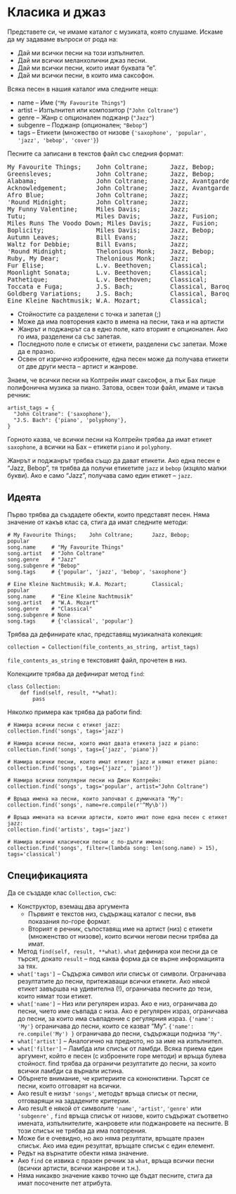 # Класика и джаз

Представете си, че имаме каталог с музиката, която слушаме. Искаме да му задаваме въпроси от рода на:

* Дай ми всички песни на този изпълнител.
* Дай ми всички меланхолични джаз песни.
* Дай ми всички песни, които имат буквата “е”.
* Дай ми всички песни, в които има саксофон.

Всяка песен в нашия каталог има следните неща:

* name – Име (`"My Favourite Things"`)
* artist – Изпълнител или композитор (`"John Coltrane"`)
* genre – Жанр с опционален поджанр (`"Jazz"`)
* subgenre – Поджанр (опционален; `"Bebop"`)
* tags – Етикети (множество от низове `{'saxophone', 'popular', 'jazz', 'bebop', 'cover'}`)

Песните са записани в текстов файл със следния формат:

<pre class="plain">My Favourite Things;    John Coltrane;      Jazz, Bebop;        popular, cover
Greensleves;            John Coltrane;      Jazz, Bebop;        popular, cover
Alabama;                John Coltrane;      Jazz, Avantgarde;   melancholic
Acknowledgement;        John Coltrane;      Jazz, Avantgarde;
Afro Blue;              John Coltrane;      Jazz;               melancholic
'Round Midnight;        John Coltrane;      Jazz;
My Funny Valentine;     Miles Davis;        Jazz;               popular
Tutu;                   Miles Davis;        Jazz, Fusion;
Miles Runs The Voodo Down; Miles Davis;     Jazz, Fusion;
Boplicity;              Miles Davis;        Jazz, Bebop;
Autumn Leaves;          Bill Evans;         Jazz;               popular
Waltz for Debbie;       Bill Evans;         Jazz;
'Round Midnight;        Thelonious Monk;    Jazz, Bebop;
Ruby, My Dear;          Thelonious Monk;    Jazz;               saxophone
Fur Elise;              L.v. Beethoven;     Classical;          popular
Moonlight Sonata;       L.v. Beethoven;     Classical;          popular
Pathetique;             L.v. Beethoven;     Classical;
Toccata e Fuga;         J.S. Bach;          Classical, Baroque; popular
Goldberg Variations;    J.S. Bach;          Classical, Baroque;
Eine Kleine Nachtmusik; W.A. Mozart;        Classical;          popular, violin
</pre>

* Стойностите са разделени с точка и запетая (;)
* Може да има повторения както в имена на песни, така и на артисти
* Жанрът и поджанрът са в едно поле, като вторият е опционален. Ако го има, разделени са със запетая.
* Последното поле е списък от етикети, разделени със запетаи. Може да е празно.
* Освен от изрично изброените, една песен може да получава етикети от две други места – артист и жанрове.

Знаем, че всички песни на Колтрейн имат саксофон, а пък Бах пише полифонична музика за пиано. Затова, освен този файл, имаме и такъв речник:

    artist_tags = {
      "John Coltrane": {'saxophone'},
      "J.S. Bach": {'piano', 'polyphony'},
    }

Горното казва, че всички песни на Колтрейн трябва да имат етикет `saxophone`, а всички на Бах – етикети `piano` и `polyphony`.

Жанрът и поджанрът трябва също да дават етикети. Ако една песен е “Jazz, Bebop”, тя трябва да получи етикетите `jazz` и `bebop` (изцяло малки букви). Ако е само “Jazz”, получава само един етикет – `jazz`.

## Идеята

Първо трябва да създадете обекти, които представят песен. Няма значение от какъв клас са, стига да имат следните методи:

    # My Favourite Things;    John Coltrane;      Jazz, Bebop;        popular
    song.name     # "My Favourite Things"
    song.artist   # "John Coltrane"
    song.genre    # "Jazz"
    song.subgenre # "Bebop"
    song.tags     # {'popular', 'jazz', 'bebop', 'saxophone'}
    
    # Eine Kleine Nachtmusik; W.A. Mozart;        Classical;          popular
    song.name     # "Eine Kleine Nachtmusik"
    song.artist   # "W.A. Mozart"
    song.genre    # "Classical"
    song.subgenre # None
    song.tags     # {'classical', 'popular'}

Трябва да дефинирате клас, представящ музикалната колекция:

    collection = Collection(file_contents_as_string, artist_tags)

`file_contents_as_string` е текстовият файл, прочетен в низ.

Колекциите трябва да дефинират метод `find`:

    class Collection:
        def find(self, result, **what):
            pass
        
Няколко примера как трябва да работи find:

    # Намира всички песни с етикет jazz:
    collection.find('songs', tags='jazz')
    
    # Намира всички песни, които имат двата етикета jazz и piano:
    collection.find('songs', tags={'jazz', 'piano'})
    
    # Намира всички песни, които имат етикет jazz и нямат етикет piano:
    collection.find('songs', tags={'jazz', 'piano!'})
    
    # Намира всички популярни песни на Джон Колтрейн:
    collection.find('songs', tags='popular', artist="John Coltrane")
    
    # Връща имена на песни, които започват с думичката "My":
    collection.find('songs', name=re.compile(r'^My\b'))
    
    # Връща имената на всички артисти, които имат поне една песен с етикет jazz:
    collection.find('artists', tags='jazz')
    
    # Намира всички класически песни с по-дълги имена:
    collection.find('songs', filter=(lambda song: len(song.name) > 15), tags='classical')
    
## Спецификацията
Да се създаде клас `Collection`, със:

* Конструктор, вземащ два аргумента
  * Първият е текстов низ, съдържащ каталог с песни, във показания по-горе формат.
  * Вторият е речник, съпоставящ име на артист (низ) с етикети (множенство от низове), които всички негови песни трябва да имат.
* Метод `find(self, result, **what)`. `what` дефинира кои песни да се търсят, докато `result` – под каква форма да се върне информацията за тях.
* `what['tags']` – Съдържа символ или списък от символи. Ограничава резултатите до песни, притежаващи всички етикети. Ако някой етикет завършва на удивителна (!), ограничава песните до тези, които нямат този етикет.
* `what['name']` – Низ или регулярен израз. Ако е низ, ограничава до песни, чието име съвпада с низа. Ако е регулярен израз, ограничава до песни, за които има съвпадение с регулярния израз. `{'name': 'My'}` ограничава до песни, които се казват “My”. `{'name': re.compile('My') }` ограничава до песни, съдържащи подниза `"My"`.
* `what['artist']` – Аналогично на предното, но за име на изпълнител.
* `what['filter']` – Ламбда или списък от ламбди. Всяка приема един аргумент, който е песен (с изброените горе методи) и връща булева стойност. find трябва да ограничи резултатите до песни, за които всички ламбди са върнали истина.
* Обърнете внимание, че критериите са конюнктивни. Търсят се песни, които отговарят на всички.
* Ако result е низът `'songs'`, методът връща списък от песни, отговарящи на зададените критерии.
* Ако result е някой от символите `'name'`, `'artist'`, `'genre'` или `'subgenre'` , `find` връща списък от низове, които съдържат съответно имената, изпълнителите, жанровете или поджанровете на песните. В този списък не трябва да има повторения.
* Може би е очевидно, но ако няма резултати, връщате празен списък. Ако има един резултат, връщате списък с един елемент.
* Редът на върнатите обекти няма значение.
* Ако `find` се извика с празен речник за `what`, връща всички песни (всички артисти, всички жанрове и т.н.).
* Няма никакво значение какво точно ще бъдат песните, стига да имат посочените пет атрибута.